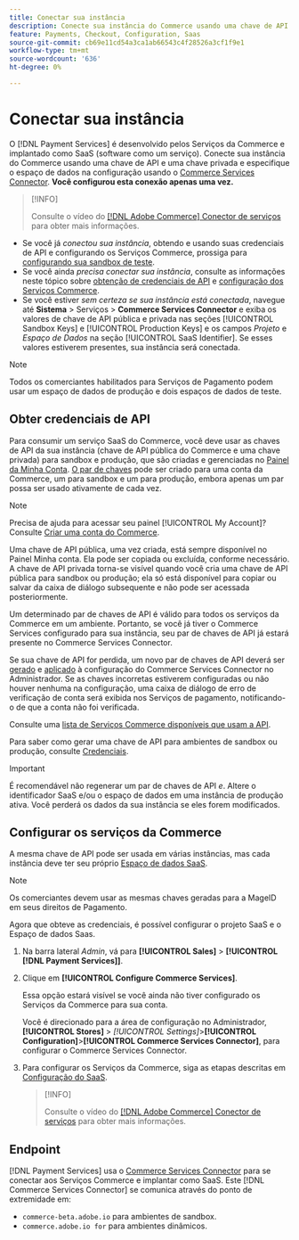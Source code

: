 ```yaml
---
title: Conectar sua instância
description: Conecte sua instância do Commerce usando uma chave de API e uma chave privada e especifique o espaço de dados na configuração.
feature: Payments, Checkout, Configuration, Saas
source-git-commit: cb69e11cd54a3ca1ab66543c4f28526a3cf1f9e1
workflow-type: tm+mt
source-wordcount: '636'
ht-degree: 0%

---
```


# Conectar sua instância

O [!DNL Payment Services] é desenvolvido pelos Serviços da Commerce e implantado como SaaS (software como um serviço). Conecte sua instância do Commerce usando uma chave de API e uma chave privada e especifique o espaço de dados na configuração usando o [Commerce Services Connector](https://experienceleague.adobe.com/docs/commerce/user-guides/saas.html). **Você configurou esta conexão apenas uma vez.**

>[!INFO]
>
> Consulte o vídeo do [[!DNL Adobe Commerce] Conector de serviços](https://experienceleague.adobe.com/docs/commerce-learn/tutorials/admin/adobe-commerce-services/configure-adobe-commerce-services-connector.html?lang=en) para obter mais informações.

* Se você já *conectou sua instância*, obtendo e usando suas credenciais de API e configurando os Serviços Commerce, prossiga para [configurando sua sandbox de teste](https://experienceleague.adobe.com/docs/commerce/payment-services/get-started/sandbox.html).
* Se você ainda *precisa conectar sua instância*, consulte as informações neste tópico sobre [obtenção de credenciais de API](#obtain-api-credentials) e [configuração dos Serviços Commerce](#configure-commerce-services).
* Se você estiver *sem certeza se sua instância está conectada*, navegue até **Sistema** > Serviços > **Commerce Services Connector** e exiba os valores de chave de API pública e privada nas seções [!UICONTROL Sandbox Keys] e [!UICONTROL Production Keys] e os campos *Projeto* e *Espaço de Dados* na seção [!UICONTROL SaaS Identifier]. Se esses valores estiverem presentes, sua instância será conectada.

>[!NOTE]
>
>Todos os comerciantes habilitados para Serviços de Pagamento podem usar um espaço de dados de produção e dois espaços de dados de teste.

## Obter credenciais de API

Para consumir um serviço SaaS do Commerce, você deve usar as chaves de API da sua instância (chave de API pública do Commerce e uma chave privada) para sandbox e produção, que são criadas e gerenciadas no [Painel da Minha Conta](https://account.magento.com/customer/account/login). [O par de chaves](https://experienceleague.adobe.com/en/docs/commerce-admin/config/services/saas) pode ser criado para uma conta da Commerce, um para sandbox e um para produção, embora apenas um par possa ser usado ativamente de cada vez.

>[!NOTE]
>
>Precisa de ajuda para acessar seu painel [!UICONTROL My Account]? Consulte [Criar uma conta do Commerce](https://experienceleague.adobe.com/en/docs/commerce-admin/start/commerce-account/commerce-account-create).

Uma chave de API pública, uma vez criada, está sempre disponível no Painel Minha conta. Ela pode ser copiada ou excluída, conforme necessário. A chave de API privada torna-se visível quando você cria uma chave de API pública para sandbox ou produção; ela só está disponível para copiar ou salvar da caixa de diálogo subsequente e não pode ser acessada posteriormente.

Um determinado par de chaves de API é válido para todos os serviços da Commerce em um ambiente. Portanto, se você já tiver o Commerce Services configurado para sua instância, seu par de chaves de API já estará presente no Commerce Services Connector.

Se sua chave de API for perdida, um novo par de chaves de API deverá ser [gerado](https://experienceleague.adobe.com/docs/commerce/payment-services/get-started/connect.html#generate-an-api-key-and-private-key) e [aplicado](https://experienceleague.adobe.com/docs/commerce/payment-services/get-started/connect.html#configure-saas-project) à configuração do Commerce Services Connector no Administrador. Se as chaves incorretas estiverem configuradas ou não houver nenhuma na configuração, uma caixa de diálogo de erro de verificação de conta será exibida nos Serviços de pagamento, notificando-o de que a conta não foi verificada.

Consulte uma [lista de Serviços Commerce disponíveis que usam a API](https://experienceleague.adobe.com/en/docs/commerce/user-guides/integration-services/saas#availableservices).

Para saber como gerar uma chave de API para ambientes de sandbox ou produção, consulte [Credenciais](https://experienceleague.adobe.com/docs/commerce/user-guides/saas.html#apikey).

>[!IMPORTANT]
>
>É recomendável não regenerar um par de chaves de API *e*. Altere o identificador SaaS e/ou o espaço de dados em uma instância de produção ativa. Você perderá os dados da sua instância se eles forem modificados.

## Configurar os serviços da Commerce

A mesma chave de API pode ser usada em várias instâncias, mas cada instância deve ter seu próprio [Espaço de dados SaaS](https://experienceleague.adobe.com/docs/commerce/user-guides/saas.html#saasenv).

>[!NOTE]
>
>Os comerciantes devem usar as mesmas chaves geradas para a MageID em seus direitos de Pagamento.

Agora que obteve as credenciais, é possível configurar o projeto SaaS e o Espaço de dados Saas.

1. Na barra lateral _Admin_, vá para **[!UICONTROL Sales]** > **[!UICONTROL [!DNL Payment Services]]**.
1. Clique em **[!UICONTROL Configure Commerce Services]**.

   Essa opção estará visível se você ainda não tiver configurado os Serviços da Commerce para sua conta.

   Você é direcionado para a área de configuração no Administrador, **[!UICONTROL Stores]** > _[!UICONTROL Settings]_>**[!UICONTROL Configuration]**>**[!UICONTROL Commerce Services Connector]**, para configurar o Commerce Services Connector.

1. Para configurar os Serviços da Commerce, siga as etapas descritas em [Configuração do SaaS](https://experienceleague.adobe.com/docs/commerce/user-guides/integration-services/saas.html#saasenv).

   >[!INFO]
   >
   > Consulte o vídeo do [[!DNL Adobe Commerce] Conector de serviços](https://experienceleague.adobe.com/docs/commerce-learn/tutorials/admin/adobe-commerce-services/configure-adobe-commerce-services-connector.html?lang=en#configuration-faqs) para obter mais informações.

## Endpoint

[!DNL Payment Services] usa o [Commerce Services Connector](https://experienceleague.adobe.com/docs/commerce/user-guides/saas.html) para se conectar aos Serviços Commerce e implantar como SaaS. Este [!DNL Commerce Services Connector] se comunica através do ponto de extremidade em:

* `commerce-beta.adobe.io` para ambientes de sandbox.
* `commerce.adobe.io for` para ambientes dinâmicos.
